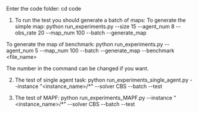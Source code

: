 Enter the code folder: cd code

1. To run the test you should generate a batch of maps:
  To generate the simple map:
  python run_experiments.py --size 15 --agent_num 8 --obs_rate 20 --map_num 100 --batch --generate_map

  To generate the map of benchmark:
  python run_experiments.py --agent_num 5 --map_num 100 --batch --generate_map --benchmark <file_name>
  
  The number in the command can be changed if you want.

2. The test of single agent task:
   python run_experiments_single_agent.py --instance "<instance_name>/*" --solver CBS --batch --test

3. The test of MAPF:
   python run_experiments_MAPF.py --instance "<instance_name>/*" --solver CBS --batch --test
